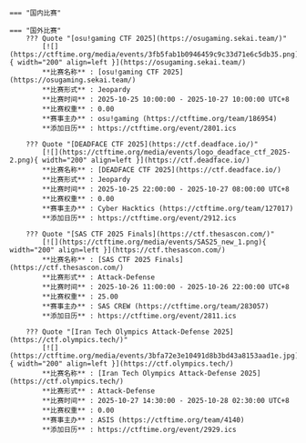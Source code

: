     === "国内比赛"
    
    === "国外比赛"
        ??? Quote "[osu!gaming CTF 2025](https://osugaming.sekai.team/)"  
            [![](https://ctftime.org/media/events/3fb5fab1b0946459c9c33d71e6c5db35.png){ width="200" align=left }](https://osugaming.sekai.team/)  
            **比赛名称** : [osu!gaming CTF 2025](https://osugaming.sekai.team/)  
            **比赛形式** : Jeopardy  
            **比赛时间** : 2025-10-25 10:00:00 - 2025-10-27 10:00:00 UTC+8  
            **比赛权重** : 0.00  
            **赛事主办** : osu!gaming (https://ctftime.org/team/186954)  
            **添加日历** : https://ctftime.org/event/2801.ics  
            
        ??? Quote "[DEADFACE CTF 2025](https://ctf.deadface.io/)"  
            [![](https://ctftime.org/media/events/logo_deadface_ctf_2025-2.png){ width="200" align=left }](https://ctf.deadface.io/)  
            **比赛名称** : [DEADFACE CTF 2025](https://ctf.deadface.io/)  
            **比赛形式** : Jeopardy  
            **比赛时间** : 2025-10-25 22:00:00 - 2025-10-27 08:00:00 UTC+8  
            **比赛权重** : 0.00  
            **赛事主办** : Cyber Hacktics (https://ctftime.org/team/127017)  
            **添加日历** : https://ctftime.org/event/2912.ics  
            
        ??? Quote "[SAS CTF 2025 Finals](https://ctf.thesascon.com/)"  
            [![](https://ctftime.org/media/events/SAS25_new_1.png){ width="200" align=left }](https://ctf.thesascon.com/)  
            **比赛名称** : [SAS CTF 2025 Finals](https://ctf.thesascon.com/)  
            **比赛形式** : Attack-Defense  
            **比赛时间** : 2025-10-26 11:00:00 - 2025-10-26 22:00:00 UTC+8  
            **比赛权重** : 25.00  
            **赛事主办** : SAS CREW (https://ctftime.org/team/283057)  
            **添加日历** : https://ctftime.org/event/2811.ics  
            
        ??? Quote "[Iran Tech Olympics Attack-Defense 2025](https://ctf.olympics.tech/)"  
            [![](https://ctftime.org/media/events/3bfa72e3e10491d8b3bd43a8153aad1e.jpg){ width="200" align=left }](https://ctf.olympics.tech/)  
            **比赛名称** : [Iran Tech Olympics Attack-Defense 2025](https://ctf.olympics.tech/)  
            **比赛形式** : Attack-Defense  
            **比赛时间** : 2025-10-27 14:30:00 - 2025-10-28 02:30:00 UTC+8  
            **比赛权重** : 0.00  
            **赛事主办** : ASIS (https://ctftime.org/team/4140)  
            **添加日历** : https://ctftime.org/event/2929.ics  
            